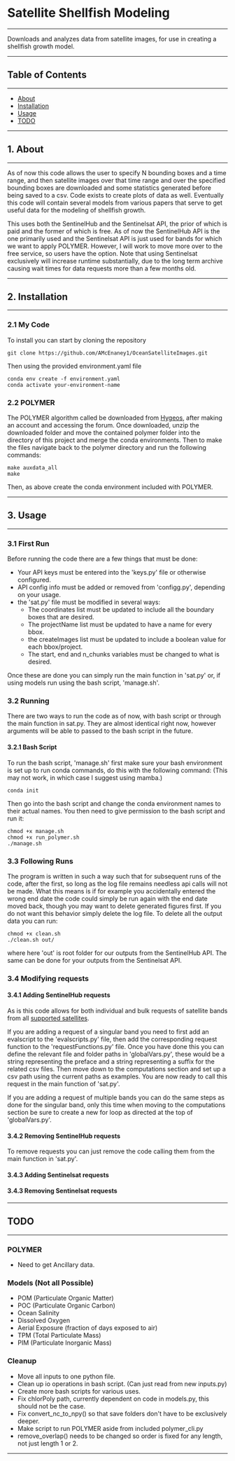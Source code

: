 # Satellite Shellfish Modeling

---

Downloads and analyzes data from satellite images, for use in creating a 
shellfish growth model.

---

## Table of Contents

---

- [About](#about)
- [Installation](#installation)
- [Usage](#usage)
- [TODO](#todo)

---

## 1. About

---

As of now this code allows the user to specify N bounding boxes and a time 
range, and then satellite images over that time range and over the specified 
bounding boxes are downloaded and some statistics generated before being 
saved to a csv. Code exists to create plots of data as well. Eventually this 
code will contain several models from various papers that serve to get 
useful data for the modeling of shellfish growth.

This uses both the SentinelHub and the Sentinelsat API, the prior of which
is paid and the former of which is free. As of now the SentinelHub API is
the one primarily used and the Sentinelsat API is just used for bands for
which we want to apply POLYMER. However, I will work to move more over to
the free service, so users have the option. Note that using Sentinelsat
exclusively will increase runtime substantially, due to the long term 
archive causing wait times for data requests more than a few months old.

---

## 2. Installation

---

### 2.1 My Code

To install you can start by cloning the repository

```shell
git clone https://github.com/AMcEnaney1/OceanSatelliteImages.git
```

Then using the provided environment.yaml file

```shell
conda env create -f environment.yaml
conda activate your-environment-name
```

### 2.2 POLYMER

The POLYMER algorithm called be downloaded from 
[Hygeos](https://www.hygeos.com/polymer), after making an account and 
accessing the forum. Once downloaded, unzip the downloaded folder and move
the contained polymer folder into the directory of this project and merge
the conda environments. Then to make the files navigate back to the polymer
directory and run the following commands:

```shell
make auxdata_all
make
```

Then, as above create the conda environment included with POLYMER.

---

## 3. Usage

---

### 3.1 First Run

Before running the code there are a few things that must be done:
* Your API keys must be entered into the 'keys.py' file or otherwise 
configured.
* API config info must be added or removed from 'configg.py', depending on
your usage.
* the 'sat.py' file must be modified in several ways:
  * The coordinates list must be updated to include all the boundary boxes that
  are desired.
  * The projectName list must be updated to have a name for every bbox.
  * the createImages list must be updated to include a boolean value for each
  bbox/project.
  * The start, end and n_chunks variables must be changed to what is desired.

Once these are done you can simply run the main function in 'sat.py' or,
if using models run using the bash script, 'manage.sh'.

### 3.2 Running

There are two ways to run the code as of now, with bash script or through
the main function in sat.py. They are almost identical right now, however 
arguments will be able to passed to the bash script in the future.

#### 3.2.1 Bash Script

To run the bash script, 'manage.sh' first make sure your bash environment
is set up to run conda commands, do this with the following command: (This
may not work, in which case I suggest using mamba.)

```shell
conda init
```

Then go into the bash script and change the conda environment names to 
their actual names. You then need to give permission to the bash script
and run it:

```shell
chmod +x manage.sh
chmod +x run_polymer.sh
./manage.sh
```

### 3.3 Following Runs

The program is written in such a way such that for subsequent runs of
the code, after the first, so long as the log file remains needless
api calls will not be made. What this means is if for example you 
accidentally entered the wrong end date the code could simply be run
again with the end date moved back, though you may want to delete 
generated figures first. If you do not want this behavior simply
delete the log file. To delete all the output data you can run:
```shell
chmod +x clean.sh
./clean.sh out/
```
where here 'out' is root folder for our outputs from the SentinelHub API.
The same can be done for your outputs from the Sentinelsat API.

### 3.4 Modifying requests

#### 3.4.1 Adding SentinelHub requests

As is this code allows for both individual and bulk requests of satellite
bands from all [supported satellites](https://docs.sentinel-hub.com/api/latest/data/).

If you are adding a request of a singular band you need to first add an
evalscript to the 'evalscripts.py' file, then add the corresponding
request function to the 'requestFunctions.py' file. Once you have done
this you can define the relevant file and folder paths in 'globalVars.py',
these would be a string representing the preface and a string representing
a suffix for the related csv files. Then move down to the computations
section and set up a csv path using the current paths as examples. You
are now ready to call this request in the main function of 'sat.py'.

If you are adding a request of multiple bands you can do the same steps
as done for the singular band, only this time when moving to the computations
section be sure to create a new for loop as directed at the top of 
'globalVars.py'.

#### 3.4.2 Removing SentinelHub requests

To remove requests you can just remove the code calling them from
the main function in 'sat.py'.

#### 3.4.3 Adding Sentinelsat requests

#### 3.4.3 Removing Sentinelsat requests

---

## TODO

---

### POLYMER

* Need to get Ancillary data.

### Models (Not all Possible)

* POM (Particulate Organic Matter)
* POC (Particulate Organic Carbon)
* Ocean Salinity
* Dissolved Oxygen
* Aerial Exposure (fraction of days exposed to air)
* TPM (Total Particulate Mass)
* PIM (Particulate Inorganic Mass)

### Cleanup

* Move all inputs to one python file.
* Clean up io operations in bash script. (Can just read from new inputs.py)
* Create more bash scripts for various uses.
* Fix chlorPoly path, currently dependent on code in models.py, this should not be the case.
* Fix convert_nc_to_npy() so that save folders don't have to be exclusively deeper.
* Make script to run POLYMER aside from included polymer_cli.py
* remove_overlap() needs to be changed so order is fixed for any length,
not just length 1 or 2.

---

